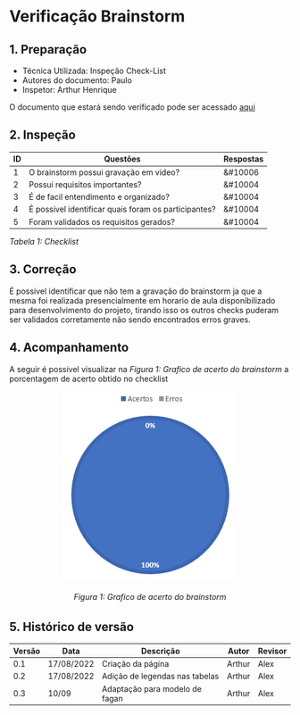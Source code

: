 # Verificação Brainstorm

## **1. Preparação**

- Técnica Utilizada: Inspeção Check-List
- Autores do documento: Paulo
- Inspetor: Arthur Henrique
  
O documento que estará sendo verificado pode ser acessado [aqui](../../elicitação/brainstorm.md)

## **2. Inspeção**

| ID | Questões | Respostas |
|----|----------|-----------|
|1   |O brainstorm possui gravação em video?|&#10006|
|2   |Possui requisitos importantes?|&#10004|
|3   |É de facil entendimento e organizado?|&#10004|
|4   |É possivel identificar quais foram os participantes?|&#10004 |
|5   |Foram validados os requisitos gerados? |&#10004|

*Tabela 1: Checklist*

## **3. Correção**

É possivel identificar que não tem a gravação do brainstorm ja que a mesma foi realizada presencialmente em horario de aula disponibilizado para desenvolvimento do projeto, tirando isso os outros checks puderam ser validados corretamente não sendo encontrados erros graves.

## **4. Acompanhamento**

A seguir é possivel visualizar na *Figura 1: Grafico de acerto do brainstorm* a porcentagem de acerto obtido no checklist

<center>

<img src="../../../images/verificacao/acertos_cenarios.png">
<h6 align = "center">Figura 1: Grafico de acerto do brainstorm</h6>

</center>

## 5. Histórico de versão

|  Versão   | Data | Descrição           | Autor  | Revisor|
|-----------|------|---------------------|--------|--------|
| 0.1 | 17/08/2022 |Criação da página    | Arthur |Alex   |
| 0.2 | 17/08/2022 |Adição de legendas nas tabelas    | Arthur |Alex   |
|0.3  | 10/09 | Adaptação para modelo de fagan | Arthur | Alex |

